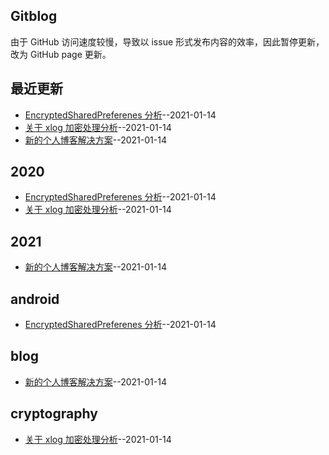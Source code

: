 ## Gitblog
由于 GitHub 访问速度较慢，导致以 issue 形式发布内容的效率，因此暂停更新，改为 GitHub page 更新。
## 最近更新
- [EncryptedSharedPreferenes 分析](https://github.com/Urchinzhou/gitblog/issues/4)--2021-01-14
- [关于 xlog 加密处理分析](https://github.com/Urchinzhou/gitblog/issues/3)--2021-01-14
- [新的个人博客解决方案](https://github.com/Urchinzhou/gitblog/issues/2)--2021-01-14
## 2020
- [EncryptedSharedPreferenes 分析](https://github.com/Urchinzhou/gitblog/issues/4)--2021-01-14
- [关于 xlog 加密处理分析](https://github.com/Urchinzhou/gitblog/issues/3)--2021-01-14
## 2021
- [新的个人博客解决方案](https://github.com/Urchinzhou/gitblog/issues/2)--2021-01-14
## android
- [EncryptedSharedPreferenes 分析](https://github.com/Urchinzhou/gitblog/issues/4)--2021-01-14
## blog
- [新的个人博客解决方案](https://github.com/Urchinzhou/gitblog/issues/2)--2021-01-14
## cryptography
- [关于 xlog 加密处理分析](https://github.com/Urchinzhou/gitblog/issues/3)--2021-01-14
